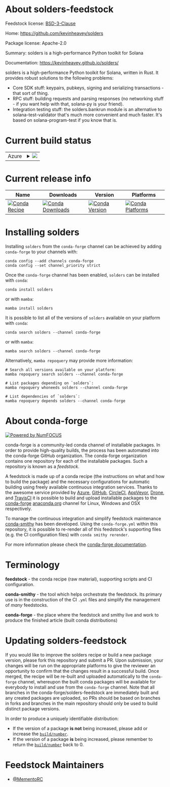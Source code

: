 About solders-feedstock
=======================

Feedstock license: [BSD-3-Clause](https://github.com/conda-forge/solders-feedstock/blob/main/LICENSE.txt)

Home: https://github.com/kevinheavey/solders

Package license: Apache-2.0

Summary: solders is a high-performance Python toolkit for Solana

Documentation: https://kevinheavey.github.io/solders/

solders is a high-performance Python toolkit for Solana, written in Rust. It provides robust
solutions to the following problems:
   - Core SDK stuff: keypairs, pubkeys, signing and serializing transactions - that sort of thing.
   - RPC stuff: building requests and parsing responses (no networking stuff - if you want help with that,
solana-py is your friend).
   - Integration testing stuff: the solders.bankrun module is an alternative to solana-test-validator
that's much more convenient and much faster. It's based on solana-program-test if you know that is.


Current build status
====================


<table>
    
  <tr>
    <td>Azure</td>
    <td>
      <details>
        <summary>
          <a href="https://dev.azure.com/conda-forge/feedstock-builds/_build/latest?definitionId=21766&branchName=main">
            <img src="https://dev.azure.com/conda-forge/feedstock-builds/_apis/build/status/solders-feedstock?branchName=main">
          </a>
        </summary>
        <table>
          <thead><tr><th>Variant</th><th>Status</th></tr></thead>
          <tbody><tr>
              <td>linux_64_python3.10.____cpython</td>
              <td>
                <a href="https://dev.azure.com/conda-forge/feedstock-builds/_build/latest?definitionId=21766&branchName=main">
                  <img src="https://dev.azure.com/conda-forge/feedstock-builds/_apis/build/status/solders-feedstock?branchName=main&jobName=linux&configuration=linux%20linux_64_python3.10.____cpython" alt="variant">
                </a>
              </td>
            </tr><tr>
              <td>linux_64_python3.11.____cpython</td>
              <td>
                <a href="https://dev.azure.com/conda-forge/feedstock-builds/_build/latest?definitionId=21766&branchName=main">
                  <img src="https://dev.azure.com/conda-forge/feedstock-builds/_apis/build/status/solders-feedstock?branchName=main&jobName=linux&configuration=linux%20linux_64_python3.11.____cpython" alt="variant">
                </a>
              </td>
            </tr><tr>
              <td>linux_64_python3.12.____cpython</td>
              <td>
                <a href="https://dev.azure.com/conda-forge/feedstock-builds/_build/latest?definitionId=21766&branchName=main">
                  <img src="https://dev.azure.com/conda-forge/feedstock-builds/_apis/build/status/solders-feedstock?branchName=main&jobName=linux&configuration=linux%20linux_64_python3.12.____cpython" alt="variant">
                </a>
              </td>
            </tr><tr>
              <td>linux_64_python3.9.____cpython</td>
              <td>
                <a href="https://dev.azure.com/conda-forge/feedstock-builds/_build/latest?definitionId=21766&branchName=main">
                  <img src="https://dev.azure.com/conda-forge/feedstock-builds/_apis/build/status/solders-feedstock?branchName=main&jobName=linux&configuration=linux%20linux_64_python3.9.____cpython" alt="variant">
                </a>
              </td>
            </tr><tr>
              <td>osx_64_python3.10.____cpython</td>
              <td>
                <a href="https://dev.azure.com/conda-forge/feedstock-builds/_build/latest?definitionId=21766&branchName=main">
                  <img src="https://dev.azure.com/conda-forge/feedstock-builds/_apis/build/status/solders-feedstock?branchName=main&jobName=osx&configuration=osx%20osx_64_python3.10.____cpython" alt="variant">
                </a>
              </td>
            </tr><tr>
              <td>osx_64_python3.11.____cpython</td>
              <td>
                <a href="https://dev.azure.com/conda-forge/feedstock-builds/_build/latest?definitionId=21766&branchName=main">
                  <img src="https://dev.azure.com/conda-forge/feedstock-builds/_apis/build/status/solders-feedstock?branchName=main&jobName=osx&configuration=osx%20osx_64_python3.11.____cpython" alt="variant">
                </a>
              </td>
            </tr><tr>
              <td>osx_64_python3.12.____cpython</td>
              <td>
                <a href="https://dev.azure.com/conda-forge/feedstock-builds/_build/latest?definitionId=21766&branchName=main">
                  <img src="https://dev.azure.com/conda-forge/feedstock-builds/_apis/build/status/solders-feedstock?branchName=main&jobName=osx&configuration=osx%20osx_64_python3.12.____cpython" alt="variant">
                </a>
              </td>
            </tr><tr>
              <td>osx_64_python3.9.____cpython</td>
              <td>
                <a href="https://dev.azure.com/conda-forge/feedstock-builds/_build/latest?definitionId=21766&branchName=main">
                  <img src="https://dev.azure.com/conda-forge/feedstock-builds/_apis/build/status/solders-feedstock?branchName=main&jobName=osx&configuration=osx%20osx_64_python3.9.____cpython" alt="variant">
                </a>
              </td>
            </tr><tr>
              <td>win_64_python3.10.____cpython</td>
              <td>
                <a href="https://dev.azure.com/conda-forge/feedstock-builds/_build/latest?definitionId=21766&branchName=main">
                  <img src="https://dev.azure.com/conda-forge/feedstock-builds/_apis/build/status/solders-feedstock?branchName=main&jobName=win&configuration=win%20win_64_python3.10.____cpython" alt="variant">
                </a>
              </td>
            </tr><tr>
              <td>win_64_python3.11.____cpython</td>
              <td>
                <a href="https://dev.azure.com/conda-forge/feedstock-builds/_build/latest?definitionId=21766&branchName=main">
                  <img src="https://dev.azure.com/conda-forge/feedstock-builds/_apis/build/status/solders-feedstock?branchName=main&jobName=win&configuration=win%20win_64_python3.11.____cpython" alt="variant">
                </a>
              </td>
            </tr><tr>
              <td>win_64_python3.12.____cpython</td>
              <td>
                <a href="https://dev.azure.com/conda-forge/feedstock-builds/_build/latest?definitionId=21766&branchName=main">
                  <img src="https://dev.azure.com/conda-forge/feedstock-builds/_apis/build/status/solders-feedstock?branchName=main&jobName=win&configuration=win%20win_64_python3.12.____cpython" alt="variant">
                </a>
              </td>
            </tr><tr>
              <td>win_64_python3.9.____cpython</td>
              <td>
                <a href="https://dev.azure.com/conda-forge/feedstock-builds/_build/latest?definitionId=21766&branchName=main">
                  <img src="https://dev.azure.com/conda-forge/feedstock-builds/_apis/build/status/solders-feedstock?branchName=main&jobName=win&configuration=win%20win_64_python3.9.____cpython" alt="variant">
                </a>
              </td>
            </tr>
          </tbody>
        </table>
      </details>
    </td>
  </tr>
</table>

Current release info
====================

| Name | Downloads | Version | Platforms |
| --- | --- | --- | --- |
| [![Conda Recipe](https://img.shields.io/badge/recipe-solders-green.svg)](https://anaconda.org/conda-forge/solders) | [![Conda Downloads](https://img.shields.io/conda/dn/conda-forge/solders.svg)](https://anaconda.org/conda-forge/solders) | [![Conda Version](https://img.shields.io/conda/vn/conda-forge/solders.svg)](https://anaconda.org/conda-forge/solders) | [![Conda Platforms](https://img.shields.io/conda/pn/conda-forge/solders.svg)](https://anaconda.org/conda-forge/solders) |

Installing solders
==================

Installing `solders` from the `conda-forge` channel can be achieved by adding `conda-forge` to your channels with:

```
conda config --add channels conda-forge
conda config --set channel_priority strict
```

Once the `conda-forge` channel has been enabled, `solders` can be installed with `conda`:

```
conda install solders
```

or with `mamba`:

```
mamba install solders
```

It is possible to list all of the versions of `solders` available on your platform with `conda`:

```
conda search solders --channel conda-forge
```

or with `mamba`:

```
mamba search solders --channel conda-forge
```

Alternatively, `mamba repoquery` may provide more information:

```
# Search all versions available on your platform:
mamba repoquery search solders --channel conda-forge

# List packages depending on `solders`:
mamba repoquery whoneeds solders --channel conda-forge

# List dependencies of `solders`:
mamba repoquery depends solders --channel conda-forge
```


About conda-forge
=================

[![Powered by
NumFOCUS](https://img.shields.io/badge/powered%20by-NumFOCUS-orange.svg?style=flat&colorA=E1523D&colorB=007D8A)](https://numfocus.org)

conda-forge is a community-led conda channel of installable packages.
In order to provide high-quality builds, the process has been automated into the
conda-forge GitHub organization. The conda-forge organization contains one repository
for each of the installable packages. Such a repository is known as a *feedstock*.

A feedstock is made up of a conda recipe (the instructions on what and how to build
the package) and the necessary configurations for automatic building using freely
available continuous integration services. Thanks to the awesome service provided by
[Azure](https://azure.microsoft.com/en-us/services/devops/), [GitHub](https://github.com/),
[CircleCI](https://circleci.com/), [AppVeyor](https://www.appveyor.com/),
[Drone](https://cloud.drone.io/welcome), and [TravisCI](https://travis-ci.com/)
it is possible to build and upload installable packages to the
[conda-forge](https://anaconda.org/conda-forge) [anaconda.org](https://anaconda.org/)
channel for Linux, Windows and OSX respectively.

To manage the continuous integration and simplify feedstock maintenance
[conda-smithy](https://github.com/conda-forge/conda-smithy) has been developed.
Using the ``conda-forge.yml`` within this repository, it is possible to re-render all of
this feedstock's supporting files (e.g. the CI configuration files) with ``conda smithy rerender``.

For more information please check the [conda-forge documentation](https://conda-forge.org/docs/).

Terminology
===========

**feedstock** - the conda recipe (raw material), supporting scripts and CI configuration.

**conda-smithy** - the tool which helps orchestrate the feedstock.
                   Its primary use is in the construction of the CI ``.yml`` files
                   and simplify the management of *many* feedstocks.

**conda-forge** - the place where the feedstock and smithy live and work to
                  produce the finished article (built conda distributions)


Updating solders-feedstock
==========================

If you would like to improve the solders recipe or build a new
package version, please fork this repository and submit a PR. Upon submission,
your changes will be run on the appropriate platforms to give the reviewer an
opportunity to confirm that the changes result in a successful build. Once
merged, the recipe will be re-built and uploaded automatically to the
`conda-forge` channel, whereupon the built conda packages will be available for
everybody to install and use from the `conda-forge` channel.
Note that all branches in the conda-forge/solders-feedstock are
immediately built and any created packages are uploaded, so PRs should be based
on branches in forks and branches in the main repository should only be used to
build distinct package versions.

In order to produce a uniquely identifiable distribution:
 * If the version of a package **is not** being increased, please add or increase
   the [``build/number``](https://docs.conda.io/projects/conda-build/en/latest/resources/define-metadata.html#build-number-and-string).
 * If the version of a package **is** being increased, please remember to return
   the [``build/number``](https://docs.conda.io/projects/conda-build/en/latest/resources/define-metadata.html#build-number-and-string)
   back to 0.

Feedstock Maintainers
=====================

* [@MementoRC](https://github.com/MementoRC/)

